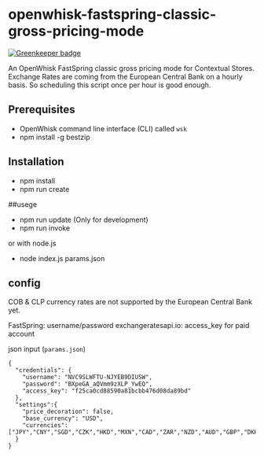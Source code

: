 # openwhisk-fastspring-classic-gross-pricing-mode
[![Greenkeeper badge](https://badges.greenkeeper.io/martinic/openwhisk-fastspring-classic-gross-pricing-mode.svg)](https://greenkeeper.io/)

An OpenWhisk FastSpring classic gross pricing mode for Contextual Stores. Exchange Rates are coming from the European Central Bank on a hourly basis. So scheduling this script once per hour is good enough.

## Prerequisites
- OpenWhisk command line interface (CLI) called `wsk`
- npm install -g bestzip

## Installation
- npm install
- npm run create

##usege
- npm run update (Only for development)
- npm run invoke

or with node.js

- node index.js params.json

## config

COB & CLP currency rates are not supported by the European Central Bank yet.

FastSpring:  username/password
exchangeratesapi.io: access_key for paid account

json input (`params.json`)
```
{
  "credentials": {
    "username": "NVC9SLWFTU-NJYEB9DIUSW",
    "password": "BXpeGA_aQVmm9zXLP_YwEQ",
    "access_key": "f25ca0cd88590a81bcbb476d08da89bd"
  },
  "settings":{
    "price_decoration": false,
    "base_currency": "USD",
    "currencies": ["JPY","CNY","SGD","CZK","HKD","MXN","CAD","ZAR","NZD","AUD","GBP","DKK","SEK","BRL","CHF","EUR","RUB","PLN","INR","USD","KRW"]
  }
}
```
